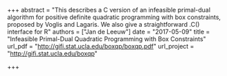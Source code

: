 +++
abstract = "This describes a C version of an infeasible primal-dual algorithm for positive definite quadratic programming with box constraints, proposed by Voglis and Lagaris. We also give a straightforward .C() interface for R"
authors = ["Jan de Leeuw"]
date = "2017-05-09"
title = "Infeasible Primal-Dual Quadratic Programming with Box Constraints"
url_pdf = "http://gifi.stat.ucla.edu/boxqp/boxqp.pdf"
url_project = "http://gifi.stat.ucla.edu/boxqp"

+++

